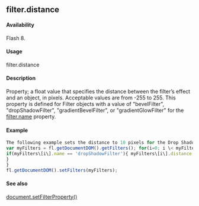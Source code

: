 ## filter.distance

#### Availability

Flash 8.

#### Usage

filter.distance

#### Description

Property; a float value that specifies the distance between the filter’s effect and an object, in pixels. Acceptable values are from -255 to 255. This property is defined for Filter objects with a value of "bevelFilter", "dropShadowFilter", "gradientBevelFilter", or "gradientGlowFilter" for the [filter.name](#!wielmic/developers-animatesdk-docs/test/Filter_object/filter13.md) property.

#### Example

```javascript
The following example sets the distance to 10 pixels for the Drop Shadow filters on the selected object(s):
var myFilters = fl.getDocumentDOM().getFilters(); for(i=0; i \< myFilters.length; i++){
if(myFilters\[i\].name == 'dropShadowFilter'){ myFilters\[i\].distance = 10;
}
}
fl.getDocumentDOM().setFilters(myFilters);

```
#### See also

[document.setFilterProperty()](#!wielmic/developers-animatesdk-docs/test/Document_object/docum520.md)
